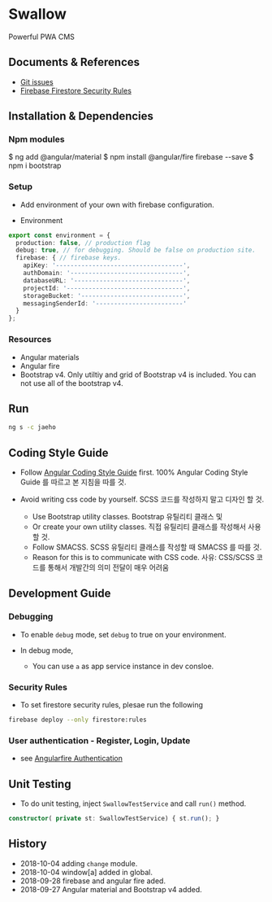 # Swallow

Powerful PWA CMS

## Documents & References

* [Git issues](https://github.com/thruthesky/swallow#issue-sh-boards?repos=swallow)
* [Firebase Firestore Security Rules](https://firebase.google.com/docs/firestore/security/get-started)

## Installation & Dependencies

### Npm modules

$ ng add @angular/material
$ npm install @angular/fire firebase --save
$ npm i bootstrap

### Setup

* Add environment of your own with firebase configuration.

* Environment

```` typescript
export const environment = {
  production: false, // production flag
  debug: true, // for debugging. Should be false on production site.
  firebase: { // firebase keys.
    apiKey: '-----------------------------------',
    authDomain: '-------------------------------',
    databaseURL: '------------------------------',
    projectId: '--------------------------------',
    storageBucket: '----------------------------',
    messagingSenderId: '------------------------'
  }
};
````

### Resources

* Angular materials
* Angular fire
* Bootstrap v4. Only utiltiy and grid of Bootstrap v4 is included. You can not use all of the bootstrap v4.

## Run

```` sh
ng s -c jaeho
````

## Coding Style Guide

* Follow [Angular Coding Style Guide](https://angular.io/guide/styleguide) first.
  100% Angular Coding Style Guide 를 따르고 본 지침을 따를 것.

* Avoid writing css code by yourself. SCSS 코드를 작성하지 말고 디자인 할 것.
  * Use Bootstrap utility classes. Bootstrap 유틸리티 클래스 및
  * Or create your own utility classes. 직접 유틸리티 클래스를 작성해서 사용 할 것.
  * Follow SMACSS. SCSS 유틸리티 클래스를 작성할 때 SMACSS 를 따를 것.
  * Reason for this is to communicate with CSS code. 사유: CSS/SCSS 코드를 통해서 개발간의 의미 전달이 매우 어려움

## Development Guide

### Debugging

* To enable `debug` mode, set `debug` to true on your environment.

* In debug mode,
  * You can use `a` as app service instance in dev consloe.

### Security Rules

* To set firestore security rules, plesae run the following

```` sh
firebase deploy --only firestore:rules
````

### User authentication - Register, Login, Update

* see [Angularfire Authentication](https://github.com/angular/angularfire2/blob/master/docs/auth/getting-started.md#5-getting-started-with-firebase-authentication)

## Unit Testing

* To do unit testing, inject `SwallowTestService` and call `run()` method.

```` typescript
constructor( private st: SwallowTestService) { st.run(); }
````

## History

* 2018-10-04 adding `change` module.
* 2018-10-04 window[a] added in global.
* 2018-09-28 firebase and angular fire aded.
* 2018-09-27 Angular material and Bootstrap v4 added.